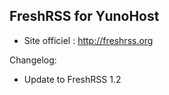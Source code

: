 FreshRSS for YunoHost
----------------------

* Site officiel : http://freshrss.org

Changelog:
* Update to FreshRSS 1.2
